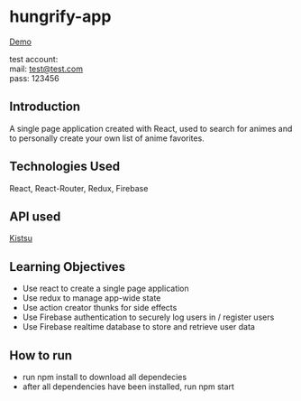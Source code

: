 # hungrify-app

[Demo](https://myanimefaves.netlify.app/welcome)

test account:  
mail: test@test.com  
pass: 123456

## Introduction

A single page application created with React, used to search for animes and to personally create your own list of anime favorites.

## Technologies Used

React, React-Router, Redux, Firebase

## API used

[Kistsu](https://kitsu.docs.apiary.io/#introduction/json:api)

## Learning Objectives

- Use react to create a single page application
- Use redux to manage app-wide state
- Use action creator thunks for side effects
- Use Firebase authentication to securely log users in / register users
- Use Firebase realtime database to store and retrieve user data

## How to run

- run npm install to download all dependecies
- after all dependencies have been installed, run npm start
